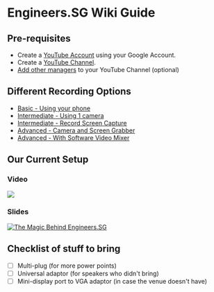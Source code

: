 # Engineers.SG Wiki Guide #

## Pre-requisites

* Create a [YouTube Account](http://youtube.com) using your Google Account.
* Create a [YouTube Channel](./01_create_youtube_channel/).
* [Add other managers](./01_create_youtube_channel/add_managers.md) to your YouTube Channel (optional)

## Different Recording Options

- [Basic - Using your phone](./02_using_your_phone/)
- [Intermediate - Using 1 camera](./03_using_1_camera/)
- [Intermediate - Record Screen Capture](./04_record_screen_capture/)
- [Advanced - Camera and Screen Grabber](./05_camera_and_screen_grabber/)
- [Advanced - With Software Video Mixer](./06_with_software_video_mixer/)

## Our Current Setup

### Video

[![](https://i.ytimg.com/vi/HexBPFWE_3I/hqdefault.jpg)](https://engineers.sg/v/1237)

### Slides

[![The Magic Behind Engineers.SG](https://speakerd.s3.amazonaws.com/presentations/4d8ede1a49e2420db1c2622df42b3849/slide_0.jpg?1477713073)](https://speakerdeck.com/miccheng/the-magic-behind-engineers-dot-sg)

## Checklist of stuff to bring

- [ ] Multi-plug (for more power points)
- [ ] Universal adaptor (for speakers who didn't bring)
- [ ] Mini-display port to VGA adaptor (in case the venue doesn't have)